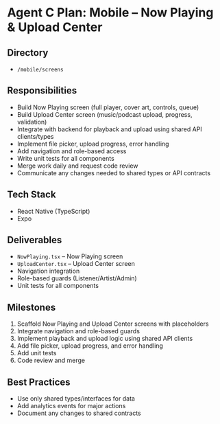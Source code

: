 # Agent C Plan: Mobile – Now Playing & Upload Center

## Directory
- `/mobile/screens`

## Responsibilities
- Build Now Playing screen (full player, cover art, controls, queue)
- Build Upload Center screen (music/podcast upload, progress, validation)
- Integrate with backend for playback and upload using shared API clients/types
- Implement file picker, upload progress, error handling
- Add navigation and role-based access
- Write unit tests for all components
- Merge work daily and request code review
- Communicate any changes needed to shared types or API contracts

## Tech Stack
- React Native (TypeScript)
- Expo

## Deliverables
- `NowPlaying.tsx` – Now Playing screen
- `UploadCenter.tsx` – Upload Center screen
- Navigation integration
- Role-based guards (Listener/Artist/Admin)
- Unit tests for all components

## Milestones
1. Scaffold Now Playing and Upload Center screens with placeholders
2. Integrate navigation and role-based guards
3. Implement playback and upload logic using shared API clients
4. Add file picker, upload progress, and error handling
5. Add unit tests
6. Code review and merge

## Best Practices
- Use only shared types/interfaces for data
- Add analytics events for major actions
- Document any changes to shared contracts
